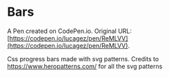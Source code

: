 # Bars

A Pen created on CodePen.io. Original URL: [https://codepen.io/lucagez/pen/ReMLVV](https://codepen.io/lucagez/pen/ReMLVV).

Css progress bars made with svg patterns.
Credits to https://www.heropatterns.com/ for all the svg patterns
